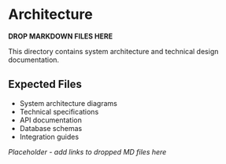 # Architecture

**DROP MARKDOWN FILES HERE**

This directory contains system architecture and technical design documentation.

## Expected Files

- System architecture diagrams
- Technical specifications
- API documentation
- Database schemas
- Integration guides

_Placeholder - add links to dropped MD files here_
